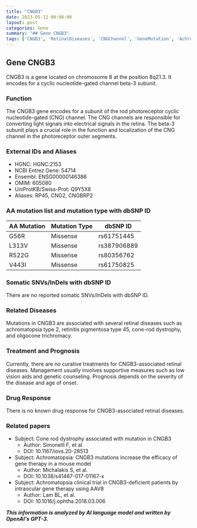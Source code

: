 ```yaml
---
title: "CNGB3"
date: 2023-05-12 00:00:00
layout: post
categories: Gene
summary: "## Gene CNGB3"
tags: ['CNGB3', 'RetinalDiseases', 'CNGChannel', 'GeneMutation', 'Achromatopsia', 'GeneTherapy', 'VisualImpairment', 'GeneticCounseling']
---
```


## Gene CNGB3

CNGB3 is a gene located on chromosome 8 at the position 8q21.3. It encodes for a cyclic nucleotide-gated channel beta-3 subunit. 

### Function

The CNGB3 gene encodes for a subunit of the rod photoreceptor cyclic nucleotide-gated (CNG) channel. The CNG channels are responsible for converting light signals into electrical signals in the retina. The beta-3 subunit plays a crucial role in the function and localization of the CNG channel in the photoreceptor outer segments. 

### External IDs and Aliases

- HGNC: HGNC:2153
- NCBI Entrez Gene: 54714
- Ensembl: ENSG00000146386
- OMIM: 605080
- UniProtKB/Swiss-Prot: Q9Y5X8
- Aliases: RP45, CNG2, CNGBRP2

### AA mutation list and mutation type with dbSNP ID

|AA Mutation|Mutation Type|dbSNP ID|
|-----------|------------|--------|
|G56R|Missense|rs61751445|
|L313V|Missense|rs387906889|
|R522G|Missense|rs80356762|
|V443I|Missense|rs61750825|

### Somatic SNVs/InDels with dbSNP ID

There are no reported somatic SNVs/InDels with dbSNP ID.

### Related Diseases

Mutations in CNGB3 are associated with several retinal diseases such as achromatopsia type 2, retinitis pigmentosa type 45, cone-rod dystrophy, and oligocone trichromacy. 

### Treatment and Prognosis

Currently, there are no curative treatments for CNGB3-associated retinal diseases. Management usually involves supportive measures such as low vision aids and genetic counseling. Prognosis depends on the severity of the disease and age of onset.

### Drug Response

There is no known drug response for CNGB3-associated retinal diseases.

### Related papers

- Subject: Cone rod dystrophy associated with mutation in CNGB3
  - Author: Simonelli F, et al.
  - DOI: 10.1167/iovs.20-28513
- Subject: Achromatopsia: CNGB3 mutations increase the efficacy of gene therapy in a mouse model
  - Author: Michalakis S, et al.
  - DOI: 10.1038/s41467-017-01167-x
- Subject: Achromatopsia clinical trial in CNGB3-deficient patients by intraocular gene therapy using AAV8
  - Author: Lam BL, et al.
  - DOI: 10.1016/j.ophtha.2018.03.006

**_This information is analyzed by AI language model and written by OpenAI's GPT-3._**